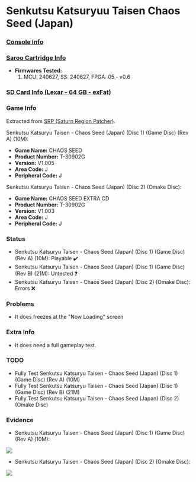# Senkutsu Katsuryuu Taisen Chaos Seed (Japan)

### [Console Info](../../../../Info/Consoles/VA13/README.md)

### [Saroo Cartridge Info](../../../../Info/Cartridges/GuangzhouSanStarOnlineShop/1.6/README.md)

- <b>Firmwares Tested:</b>
  1. MCU: 240627, SS: 240627, FPGA: 05 - v0.6

### [SD Card Info (Lexar - 64 GB - exFat)](../../../../Info/SdCards/Lexar/64GB/exfat/README.md)

### Game Info

Extracted from [SRP (Saturn Region Patcher)](https://segaxtreme.net/resources/saturn-region-patcher.81/download).

Senkutsu Katsuryu Taisen - Chaos Seed (Japan) (Disc 1) (Game Disc) (Rev A) (10M):

- <b>Game Name:</b> CHAOS SEED
- <b>Product Number:</b> T-30902G
- <b>Version:</b> V1.005
- <b>Area Code:</b> J
- <b>Peripheral Code:</b> J

Senkutsu Katsuryu Taisen - Chaos Seed (Japan) (Disc 2) (Omake Disc):

- <b>Game Name:</b> CHAOS SEED EXTRA CD
- <b>Product Number:</b> T-30902G
- <b>Version:</b> V1.003
- <b>Area Code:</b> J
- <b>Peripheral Code:</b> J

### Status

- Senkutsu Katsuryu Taisen - Chaos Seed (Japan) (Disc 1) (Game Disc) (Rev A) (10M): Playable :heavy_check_mark:
- Senkutsu Katsuryu Taisen - Chaos Seed (Japan) (Disc 1) (Game Disc) (Rev B) (21M): Untested :question:
- Senkutsu Katsuryu Taisen - Chaos Seed (Japan) (Disc 2) (Omake Disc): Errors :x:

### Problems

- It does freezes at the "Now Loading" screen

### Extra Info

- It does need a full gameplay test.

### TODO

- Fully Test Senkutsu Katsuryu Taisen - Chaos Seed (Japan) (Disc 1) (Game Disc) (Rev A) (10M)
- Fully Test Senkutsu Katsuryu Taisen - Chaos Seed (Japan) (Disc 1) (Game Disc) (Rev B) (21M)
- Fully Test Senkutsu Katsuryu Taisen - Chaos Seed (Japan) (Disc 2) (Omake Disc)

### Evidence

- Senkutsu Katsuryu Taisen - Chaos Seed (Japan) (Disc 1) (Game Disc) (Rev A) (10M):

[![](https://img.youtube.com/vi/Pg10zVC3svI/0.jpg)](https://www.youtube.com/watch?v=Pg10zVC3svI)

- Senkutsu Katsuryu Taisen - Chaos Seed (Japan) (Disc 2) (Omake Disc):

[![](https://img.youtube.com/vi/3Dk7y9TI0JA/0.jpg)](https://www.youtube.com/watch?v=3Dk7y9TI0JA)
